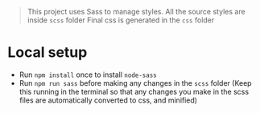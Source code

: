 > This project uses Sass to manage styles.
> All the source styles are inside `scss` folder
> Final css is generated in the `css` folder

# Local setup
- Run `npm install` once to install `node-sass`
- Run `npm run sass` before making any changes in the `scss` folder
(Keep this running in the terminal so that any changes you make in the scss files are automatically converted to css, and minified)
